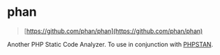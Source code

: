 # phan

> [https://github.com/phan/phan](https://github.com/phan/phan)

Another PHP Static Code Analyzer. To use in conjunction with [PHPSTAN](#phpstan).
